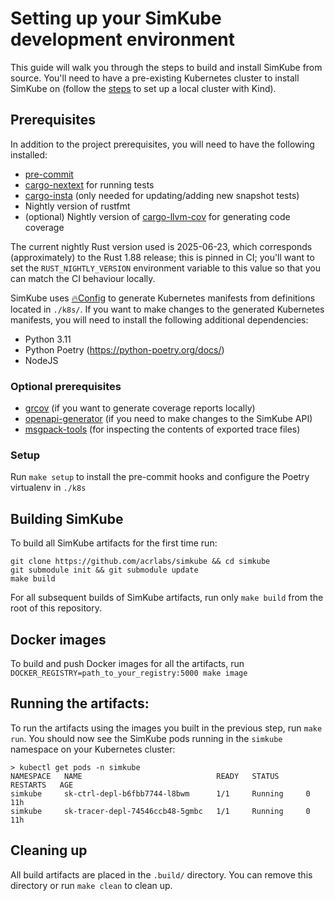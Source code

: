 <!--
template: docs.html
-->

# Setting up your SimKube development environment

This guide will walk you through the steps to build and install SimKube from source.  You'll need to have a pre-existing
Kubernetes cluster to install SimKube on (follow the [steps](../intro/installation.md) to set up a local cluster with
Kind).

## Prerequisites

In addition to the project prerequisites, you will need to have the following installed:

- [pre-commit](https://pre-commit.com)
- [cargo-nextext](https://nexte.st) for running tests
- [cargo-insta](https://insta.rs/docs/quickstart/) (only needed for updating/adding new snapshot tests)
- Nightly version of rustfmt
- (optional) Nightly version of [cargo-llvm-cov](https://github.com/taiki-e/cargo-llvm-cov) for generating code coverage

The current nightly Rust version used is 2025-06-23, which corresponds (approximately) to the Rust 1.88 release; this is
pinned in CI; you'll want to set the `RUST_NIGHTLY_VERSION` environment variable to this value so that you can match the
CI behaviour locally.

SimKube uses [🔥Config](https://github.com/acrlabs/fireconfig) to generate Kubernetes manifests from definitions located
in `./k8s/`.  If you want to make changes to the generated Kubernetes manifests, you will need to install the
following additional dependencies:

- Python 3.11
- Python Poetry (https://python-poetry.org/docs/)
- NodeJS

### Optional prerequisites

- [grcov](https://github.com/mozilla/grcov) (if you want to generate coverage reports locally)
- [openapi-generator](https://openapi-generator.tech) (if you need to make changes to the SimKube API)
- [msgpack-tools](https://github.com/ludocode/msgpack-tools) (for inspecting the contents of exported trace files)

### Setup

Run `make setup` to install the pre-commit hooks and configure the Poetry virtualenv in `./k8s`

## Building SimKube

To build all SimKube artifacts for the first time run:

```
git clone https://github.com/acrlabs/simkube && cd simkube
git submodule init && git submodule update
make build
```

For all subsequent builds of SimKube artifacts, run only `make build` from the root of this repository.

## Docker images

To build and push Docker images for all the artifacts, run `DOCKER_REGISTRY=path_to_your_registry:5000 make image`

## Running the artifacts:

To run the artifacts using the images you built in the previous step, run `make run`.   You should now see the SimKube
pods running in the `simkube` namespace on your Kubernetes cluster:

```
> kubectl get pods -n simkube
NAMESPACE   NAME                              READY   STATUS      RESTARTS   AGE
simkube     sk-ctrl-depl-b6fbb7744-l8bwm      1/1     Running     0          11h
simkube     sk-tracer-depl-74546ccb48-5gmbc   1/1     Running     0          11h
```

## Cleaning up

All build artifacts are placed in the `.build/` directory.  You can remove this directory or run `make clean` to clean
up.
